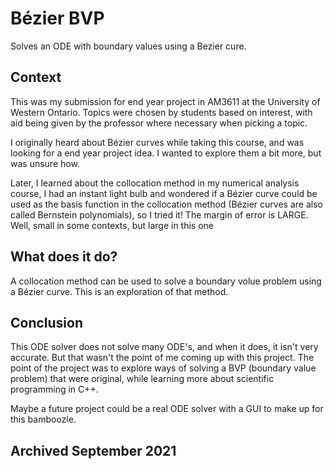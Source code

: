 # Bézier BVP
Solves an ODE with boundary values using a Bezier cure.

## Context

This was my submission for end year project in AM3611 at the University of Western Ontario. Topics were chosen by students based on interest, with aid being given by the professor where necessary when picking a topic. 

I originally heard about Bézier curves while taking this course, and was looking for a end year project idea. I wanted to explore them a bit more, but was unsure how.

Later, I learned about the collocation method in my numerical analysis course, I had an instant light bulb and wondered if a Bézier curve could be used as the basis function in the collocation method (Bézier curves are also called Bernstein polynomials), so I tried it! The margin of error is LARGE. Well, small in some contexts, but large in this one

## What does it do?

A collocation method can be used to solve a boundary volue problem using a Bézier curve. This is an exploration of that method.

## Conclusion 

This ODE solver does not solve many ODE's, and when it does, it isn't very accurate. But that wasn't the point of me coming up with this project. The point of the project was to explore ways of solving a BVP (boundary value problem) that were original, while learning more about scientific programming in C++.

Maybe a future project could be a real ODE solver with a GUI to make up for this bamboozle.

## Archived September 2021


